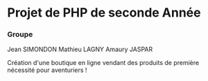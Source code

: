 # Projet de PHP de seconde Année

### Groupe 

Jean SIMONDON
Mathieu LAGNY
Amaury JASPAR

Création d'une boutique en ligne vendant des produits de première nécessité pour aventuriers !
